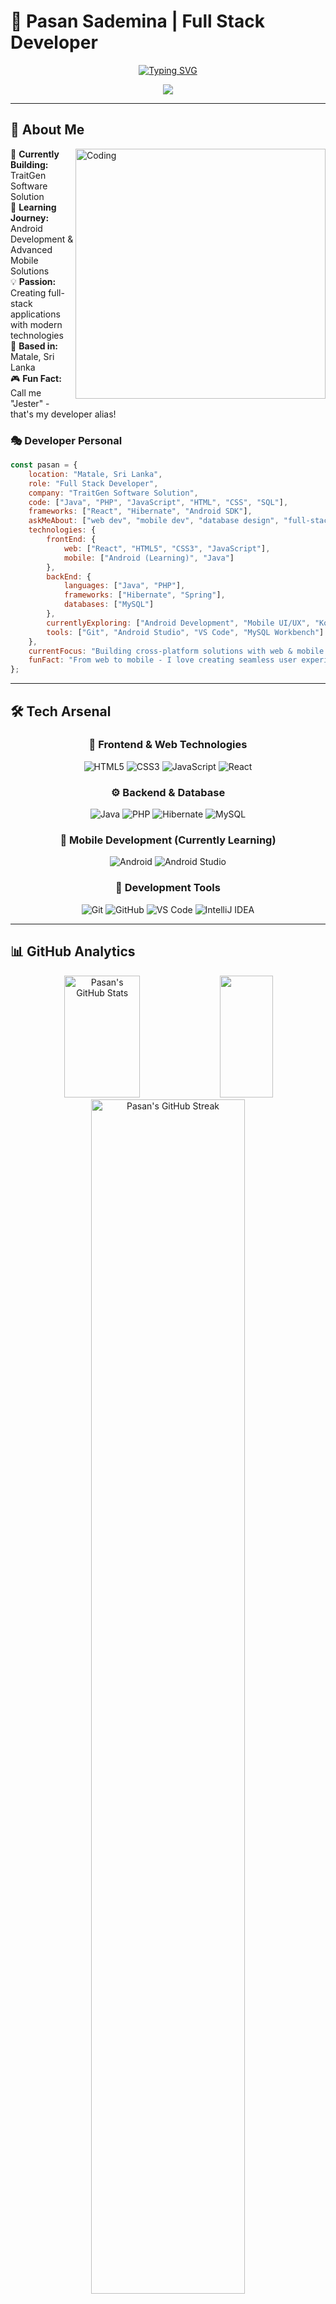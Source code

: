 
# 🚀 Pasan Sademina | Full Stack Developer

<div align="center">
  
[![Typing SVG](https://readme-typing-svg.demolab.com?font=Fira+Code&size=28&duration=3000&pause=1000&color=00D9FF&center=true&vCenter=true&multiline=true&width=600&height=100&lines=Welcome+to+my+Digital+Universe+%F0%9F%8C%8C;Full+Stack+Developer+%7C+Software+Engineer;Building+Tomorrow's+Solutions+Today)](https://git.io/typing-svg)

<img src="https://capsule-render.vercel.app/api?type=waving&color=gradient&customColorList=6,11,20&height=180&section=header&text=Pasan%20Sademina&fontSize=42&fontColor=fff&animation=twinkling&fontAlignY=32&desc=Transforming%20Ideas%20Into%20Digital%20Reality&descAlignY=51&descAlign=50"/>

</div>

---

## 🌟 About Me

<img align="right" alt="Coding" width="400" src="https://media.giphy.com/media/SWoSkN6DxTszqIKEqv/giphy.gif">

🎯 **Currently Building:** TraitGen Software Solution  
🌱 **Learning Journey:** Android Development & Advanced Mobile Solutions  
💡 **Passion:** Creating full-stack applications with modern technologies  
📍 **Based in:** Matale, Sri Lanka  
🎮 **Fun Fact:** Call me "Jester" - that's my developer alias!

### 🎭 Developer Personal
```javascript
const pasan = {
    location: "Matale, Sri Lanka",
    role: "Full Stack Developer",
    company: "TraitGen Software Solution",
    code: ["Java", "PHP", "JavaScript", "HTML", "CSS", "SQL"],
    frameworks: ["React", "Hibernate", "Android SDK"],
    askMeAbout: ["web dev", "mobile dev", "database design", "full-stack solutions"],
    technologies: {
        frontEnd: {
            web: ["React", "HTML5", "CSS3", "JavaScript"],
            mobile: ["Android (Learning)", "Java"]
        },
        backEnd: {
            languages: ["Java", "PHP"],
            frameworks: ["Hibernate", "Spring"],
            databases: ["MySQL"]
        },
        currentlyExploring: ["Android Development", "Mobile UI/UX", "Kotlin"],
        tools: ["Git", "Android Studio", "VS Code", "MySQL Workbench"]
    },
    currentFocus: "Building cross-platform solutions with web & mobile integration",
    funFact: "From web to mobile - I love creating seamless user experiences! 📱💻"
};
```

---

## 🛠️ Tech Arsenal

<div align="center">

### 🎨 Frontend & Web Technologies
![HTML5](https://img.shields.io/badge/HTML5-E34F26?style=for-the-badge&logo=html5&logoColor=white)
![CSS3](https://img.shields.io/badge/CSS3-1572B6?style=for-the-badge&logo=css3&logoColor=white)
![JavaScript](https://img.shields.io/badge/JavaScript-323330?style=for-the-badge&logo=javascript&logoColor=F7DF1E)
![React](https://img.shields.io/badge/React-20232A?style=for-the-badge&logo=react&logoColor=61DAFB)

### ⚙️ Backend & Database
![Java](https://img.shields.io/badge/Java-ED8B00?style=for-the-badge&logo=openjdk&logoColor=white)
![PHP](https://img.shields.io/badge/PHP-777BB4?style=for-the-badge&logo=php&logoColor=white)
![Hibernate](https://img.shields.io/badge/Hibernate-59666C?style=for-the-badge&logo=Hibernate&logoColor=white)
![MySQL](https://img.shields.io/badge/MySQL-00000F?style=for-the-badge&logo=mysql&logoColor=white)

### 📱 Mobile Development (Currently Learning)
![Android](https://img.shields.io/badge/Android-3DDC84?style=for-the-badge&logo=android&logoColor=white)
![Android Studio](https://img.shields.io/badge/Android%20Studio-3DDC84.svg?style=for-the-badge&logo=android-studio&logoColor=white)

### 🔧 Development Tools
![Git](https://img.shields.io/badge/git-%23F05033.svg?style=for-the-badge&logo=git&logoColor=white)
![GitHub](https://img.shields.io/badge/github-%23121011.svg?style=for-the-badge&logo=github&logoColor=white)
![VS Code](https://img.shields.io/badge/VS%20Code-0078d4.svg?style=for-the-badge&logo=visual-studio-code&logoColor=white)
![IntelliJ IDEA](https://img.shields.io/badge/IntelliJIDEA-000000.svg?style=for-the-badge&logo=intellij-idea&logoColor=white)

</div>

---

## 📊 GitHub Analytics

<div align="center">
  
<img width="49%" height="195px" src="https://github-readme-stats.vercel.app/api?username=pasansademina&show_icons=true&count_private=true&hide_border=true&title_color=00D9FF&icon_color=00D9FF&text_color=c9d1d9&bg_color=0d1117" alt="Pasan's GitHub Stats" /> 

<img width="41%" height="195px" src="https://github-readme-stats.vercel.app/api/top-langs/?username=pasansademina&layout=compact&hide_border=true&title_color=00D9FF&text_color=c9d1d9&bg_color=0d1117" />

</div>

<div align="center">
  
<img width="70%" src="https://github-readme-streak-stats.herokuapp.com/?user=pasansademina&theme=tokyonight&hide_border=true&stroke=0000&background=0D1117&ring=00D9FF&fire=00D9FF&currStreakLabel=00D9FF" alt="Pasan's GitHub Streak" />

</div>

## 🤝 Let's Connect & Collaborate

<div align="center">

[![LinkedIn](https://img.shields.io/badge/LinkedIn-0077B5?style=for-the-badge&logo=linkedin&logoColor=white)](https://linkedin.com/in/pasan-sademina-911013264)
[![YouTube](https://img.shields.io/badge/YouTube-FF0000?style=for-the-badge&logo=youtube&logoColor=white)](https://www.youtube.com/c/psnvlogs69)
[![Instagram](https://img.shields.io/badge/Instagram-E4405F?style=for-the-badge&logo=instagram&logoColor=white)](https://instagram.com/pasan_sademina)
[![Facebook](https://img.shields.io/badge/Facebook-1877F2?style=for-the-badge&logo=facebook&logoColor=white)](https://fb.com/pasanabeywardhna)
[![Email](https://img.shields.io/badge/Gmail-D14836?style=for-the-badge&logo=gmail&logoColor=white)](mailto:psn69.2001@gmail.com)

</div>

---

## 💡 Random Dev Quote

<div align="center">

![Quote](https://quotes-github-readme.vercel.app/api?type=horizontal&theme=tokyonight)

</div>

## 📈 Activity Graph

<div align="center">
  
[![Pasan's GitHub Activity Graph](https://github-readme-activity-graph.vercel.app/graph?username=pasansademina&theme=tokyo-night&hide_border=true&color=00D9FF)](https://github.com/ashutosh00710/github-readme-activity-graph)

</div>

---

<div align="center">

### 🌟 "Code is poetry written in logic, and bugs are just misplaced metaphors!" 

**💫 Thanks for visiting! Let's build something amazing together! 💫**

<img src="https://capsule-render.vercel.app/api?type=waving&color=gradient&customColorList=6,11,20&height=100&section=footer"/>

![Profile Views](https://komarev.com/ghpvc/?username=pasansademina&label=Profile%20views&color=00D9FF&style=flat)
![GitHub followers](https://img.shields.io/github/followers/pasansademina?label=Followers&style=social)

</div>
